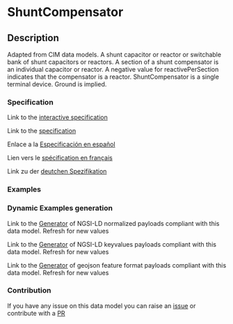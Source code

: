 # ShuntCompensator

## Description 

Adapted from CIM data models. A shunt capacitor or reactor or switchable bank of shunt capacitors or reactors. A section of a shunt compensator is an individual capacitor or reactor.  A negative value for reactivePerSection indicates that the compensator is a reactor. ShuntCompensator is a single terminal device.  Ground is implied.
### Specification

Link to the [interactive specification](https://swagger.lab.fiware.org/?url=https://smart-data-models.github.io/dataModel.EnergyCIM/ShuntCompensator/swagger.yaml)

Link to the [specification](https://smart-data-models.github.io/dataModel.EnergyCIM/ShuntCompensator/doc/spec.md)

Enlace a la [Especificación en español](https://smart-data-models.github.io/dataModel.EnergyCIM/ShuntCompensator/doc/spec_ES.md)

Lien vers le [spécification en français](https://smart-data-models.github.io/dataModel.EnergyCIM/ShuntCompensator/doc/spec_FR.md)

Link zu der [deutchen Spezifikation](https://smart-data-models.github.io/dataModel.EnergyCIM/ShuntCompensator/doc/spec_DE.md)
### Examples
### Dynamic Examples generation

Link to the [Generator](https://smartdatamodels.org/extra/ngsi-ld_generator_v0.92.php?schemaUrl=https://raw.githubusercontent.com/smart-data-models/dataModel.EnergyCIM/master/ShuntCompensator/schema.json&email=info@smartdatamodels.org) of NGSI-LD normalized payloads compliant with this data model. Refresh for new values

Link to the [Generator](https://smartdatamodels.org/extra/ngsi-ld_generator_keyvalues_v0.92.php?schemaUrl=https://raw.githubusercontent.com/smart-data-models/dataModel.EnergyCIM/master/ShuntCompensator/schema.json&email=info@smartdatamodels.org) of NGSI-LD keyvalues payloads compliant with this data model. Refresh for new values

Link to the [Generator](https://smartdatamodels.org/extra/geojson_features_generator_v1.0.php?schemaUrl=https://raw.githubusercontent.com/smart-data-models/dataModel.EnergyCIM/master/ShuntCompensator/schema.json&email=info@smartdatamodels.org) of geojson feature format payloads compliant with this data model. Refresh for new values
### Contribution

 If you have any issue on this data model you can raise an [issue](https://github.com/smart-data-models/dataModel.EnergyCIM/issues)  or contribute with a [PR](https://github.com/smart-data-models/dataModel.EnergyCIM/pulls)